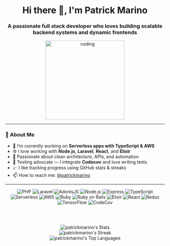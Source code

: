 <h1 align="center">Hi there 👋, I'm Patrick Marino</h1>
<h3 align="center">A passionate full stack developer who loves building scalable backend systems and dynamic frontends</h3>

<div align="center">
  <img src="https://media.giphy.com/media/qgQUggAC3Pfv687qPC/giphy.gif" width="250" alt="coding" />
</div>

---

### 🧠 About Me

- 🔭 I’m currently working on **Serverless apps with TypeScript & AWS**
- ⚙️ I love working with **Node.js**, **Laravel**, **React**, and **Elixir**
- 🚀 Passionate about clean architecture, APIs, and automation
- 🧪 Testing advocate — I integrate **Codecov** and love writing tests
- 📈 I like tracking progress using GitHub stats & streaks
- 📫 How to reach me: [@patrickmarino](https://www.linkedin.com/in/patrick-marino-6a282932) 

---

<div align="center">

<!-- 💻 Tech Stack -->
![PHP](https://img.shields.io/badge/php-%23777BB4.svg?style=for-the-badge&logo=php&logoColor=white)
![Laravel](https://img.shields.io/badge/laravel-%23FF2D20.svg?style=for-the-badge&logo=laravel&logoColor=white)
![AdonisJS](https://img.shields.io/badge/adonisjs-%23220052.svg?style=for-the-badge&logo=adonisjs&logoColor=white)
![Node.js](https://img.shields.io/badge/Node.js-43853D?style=for-the-badge&logo=node.js&logoColor=white)
![Express](https://img.shields.io/badge/Express.js-404D59?style=for-the-badge)
![TypeScript](https://img.shields.io/badge/TypeScript-3178C6?style=for-the-badge&logo=typescript&logoColor=white)
![Serverless](https://img.shields.io/badge/Serverless-FD5750?style=for-the-badge&logo=serverless&logoColor=white)
![AWS](https://img.shields.io/badge/AWS-232F3E?style=for-the-badge&logo=amazon-aws&logoColor=white)
![Ruby](https://img.shields.io/badge/Ruby-CC342D?style=for-the-badge&logo=ruby&logoColor=white)
![Ruby on Rails](https://img.shields.io/badge/Ruby_on_Rails-CC0000?style=for-the-badge&logo=ruby-on-rails&logoColor=white)
![Elixir](https://img.shields.io/badge/Elixir-4B275F?style=for-the-badge&logo=elixir&logoColor=white)
![React](https://img.shields.io/badge/React-20232A?style=for-the-badge&logo=react&logoColor=61DAFB)
![Redux](https://img.shields.io/badge/Redux-593D88?style=for-the-badge&logo=redux&logoColor=white)
![TensorFlow](https://img.shields.io/badge/TensorFlow-FF6F00?style=for-the-badge&logo=tensorflow&logoColor=white)
![CodeCov](https://img.shields.io/badge/codecov-%23ff0077.svg?style=for-the-badge&logo=codecov&logoColor=white)

<br/><br/>

<!-- 📊 GitHub Stats -->
![patrickmarino's Stats](https://github-readme-stats.vercel.app/api?username=patrickmarino&theme=vue-dark&show_icons=true&hide_border=true&count_private=true)  
![patrickmarino's Streak](https://github-readme-streak-stats.herokuapp.com/?user=patrickmarino&theme=vue-dark&hide_border=true)  
![patrickmarino's Top Languages](https://github-readme-stats.vercel.app/api/top-langs/?username=patrickmarino&theme=vue-dark&show_icons=true&hide_border=true&layout=compact)

</div>
